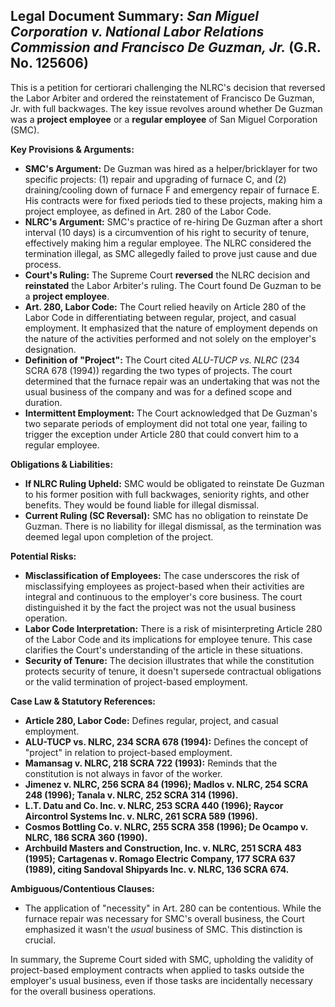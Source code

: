 ## Legal Document Summary: *San Miguel Corporation v. National Labor Relations Commission and Francisco De Guzman, Jr.* (G.R. No. 125606)

This is a petition for certiorari challenging the NLRC's decision that reversed the Labor Arbiter and ordered the reinstatement of Francisco De Guzman, Jr. with full backwages. The key issue revolves around whether De Guzman was a **project employee** or a **regular employee** of San Miguel Corporation (SMC).

**Key Provisions & Arguments:**

*   **SMC's Argument:** De Guzman was hired as a helper/bricklayer for two specific projects: (1) repair and upgrading of furnace C, and (2) draining/cooling down of furnace F and emergency repair of furnace E. His contracts were for fixed periods tied to these projects, making him a project employee, as defined in Art. 280 of the Labor Code.
*   **NLRC's Argument:** SMC's practice of re-hiring De Guzman after a short interval (10 days) is a circumvention of his right to security of tenure, effectively making him a regular employee. The NLRC considered the termination illegal, as SMC allegedly failed to prove just cause and due process.
*   **Court's Ruling:** The Supreme Court **reversed** the NLRC decision and **reinstated** the Labor Arbiter's ruling. The Court found De Guzman to be a **project employee**.
*   **Art. 280, Labor Code:** The Court relied heavily on Article 280 of the Labor Code in differentiating between regular, project, and casual employment. It emphasized that the nature of employment depends on the nature of the activities performed and not solely on the employer's designation.
*   **Definition of "Project":** The Court cited *ALU-TUCP vs. NLRC* (234 SCRA 678 (1994)) regarding the two types of projects. The court determined that the furnace repair was an undertaking that was not the usual business of the company and was for a defined scope and duration.
*   **Intermittent Employment:** The Court acknowledged that De Guzman's two separate periods of employment did not total one year, failing to trigger the exception under Article 280 that could convert him to a regular employee.

**Obligations & Liabilities:**

*   **If NLRC Ruling Upheld:** SMC would be obligated to reinstate De Guzman to his former position with full backwages, seniority rights, and other benefits. They would be found liable for illegal dismissal.
*   **Current Ruling (SC Reversal):** SMC has no obligation to reinstate De Guzman. There is no liability for illegal dismissal, as the termination was deemed legal upon completion of the project.

**Potential Risks:**

*   **Misclassification of Employees:** The case underscores the risk of misclassifying employees as project-based when their activities are integral and continuous to the employer's core business. The court distinguished it by the fact the project was not the usual business operation.
*   **Labor Code Interpretation:** There is a risk of misinterpreting Article 280 of the Labor Code and its implications for employee tenure. This case clarifies the Court's understanding of the article in these situations.
*   **Security of Tenure:** The decision illustrates that while the constitution protects security of tenure, it doesn't supersede contractual obligations or the valid termination of project-based employment.

**Case Law & Statutory References:**

*   **Article 280, Labor Code:** Defines regular, project, and casual employment.
*   **ALU-TUCP vs. NLRC, 234 SCRA 678 (1994):** Defines the concept of "project" in relation to project-based employment.
*   **Mamansag v. NLRC, 218 SCRA 722 (1993):** Reminds that the constitution is not always in favor of the worker.
*   **Jimenez v. NLRC, 256 SCRA 84 (1996); Madlos v. NLRC, 254 SCRA 248 (1996); Tanala v. NLRC, 252 SCRA 314 (1996).**
*   **L.T. Datu and Co. Inc. v. NLRC, 253 SCRA 440 (1996); Raycor Aircontrol Systems Inc. v. NLRC, 261 SCRA 589 (1996).**
*   **Cosmos Bottling Co. v. NLRC, 255 SCRA 358 (1996); De Ocampo v. NLRC, 186 SCRA 360 (1990).**
*   **Archbuild Masters and Construction, Inc. v. NLRC, 251 SCRA 483 (1995); Cartagenas v. Romago Electric Company, 177 SCRA 637 (1989), citing Sandoval Shipyards Inc. v. NLRC, 136 SCRA 674.**

**Ambiguous/Contentious Clauses:**

*   The application of "necessity" in Art. 280 can be contentious. While the furnace repair was necessary for SMC's overall business, the Court emphasized it wasn't the *usual* business of SMC. This distinction is crucial.

In summary, the Supreme Court sided with SMC, upholding the validity of project-based employment contracts when applied to tasks outside the employer's usual business, even if those tasks are incidentally necessary for the overall business operations.
